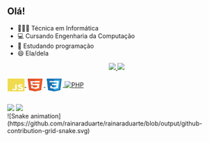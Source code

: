 ## Olá!
- 👩🏻‍💻 Técnica em Informática
- 💻 Cursando Engenharia da Computação
- 🌱 Estudando programação
- 😄 Ela/dela

<div align="center">
  <a href="https://github.com/rainaraduarte">
  <img height="180em" src="https://github-readme-stats.vercel.app/api?username=rainaraduarte&show_icons=true&theme=dracula&include_all_commits=true&count_private=true"/>
  <img height="180em" src="https://github-readme-stats.vercel.app/api/top-langs/?username=rainaraduarte&layout=compact&langs_count=7&theme=dracula"/>
</div>
<div style="display: inline_block"><br>
  <img align="center" alt="Js" height="30" width="40" src="https://raw.githubusercontent.com/devicons/devicon/master/icons/javascript/javascript-plain.svg">
  <img align="center" alt="HTML" height="30" width="40" src="https://raw.githubusercontent.com/devicons/devicon/master/icons/html5/html5-original.svg">
  <img align="center" alt="CSS" height="30" width="40" src="https://raw.githubusercontent.com/devicons/devicon/master/icons/css3/css3-original.svg">
  <img align="center" alt="PHP" height="40" width="50" src="https://cdn.jsdelivr.net/gh/devicons/devicon/icons/php/php-original.svg">
</div>
  
  ##
 
<div> 
  <a href = "rainarapaulino@gmail.com"><img src="https://img.shields.io/badge/-Gmail-%23333?style=for-the-badge&logo=gmail&logoColor=white" target="_blank"></a>
  <a href="https://www.linkedin.com/in/rainara-d-76199821a/" target="_blank"><img src="https://img.shields.io/badge/-LinkedIn-%230077B5?style=for-the-badge&logo=linkedin&logoColor=white" target="_blank">
</a>  
</div> 
![Snake animation](https://github.com/rainaraduarte/rainaraduarte/blob/output/github-contribution-grid-snake.svg)

